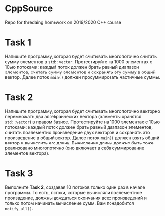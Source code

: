 # CppSource

Repo for thredaing homework on 2019/2020 C++ course

# Task 1

Напишите программу, которая будет считывать многопоточно считать сумму элементов в `std::vector`. Протестируйте на 1000 элементах с 10ью потоками: каждый поток должен брать равный диапазон элементов, считать сумму элементов и сохранять эту сумму в общий вектор. Далее поток `main()` должен просуммировать частичные суммы.

# Task 2

Напишите программу, которая будет считывать многопоточно векторно перемножать два алгебраических вектора (элементы хранятся `std::vector`) в правом базисе.  Протестируйте на 1000 элементах с 10ью потоками: каждый поток должен брать равный диапазон элементов, считать поэлементно произведение двух векторов и сохранять это произведение в общий вектор. Далее поток `main()` должен взять общий вектор и вычислить его длину. Вычисление длины должно быть тоже реализовано многопоточно (оно включает в себя суммирование элементов вектора).

# Task 3

Выполните **Task 2**, создавая 10 потоков только один раз в начале программы. То есть, потоки, которые вычисляли поэлементное произвдение, должны дождаться окончания всех произведений и только потом начинать вычисление сумм. Вам понадобится `notify_all()`.
